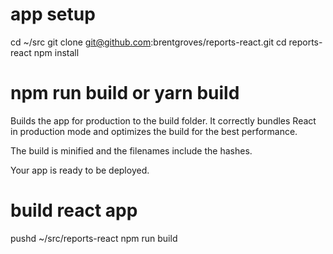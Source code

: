 # app setup 
cd ~/src
git clone git@github.com:brentgroves/reports-react.git 
cd reports-react
npm install

# npm run build or yarn build
Builds the app for production to the build folder.
It correctly bundles React in production mode and optimizes the build for the best performance.

The build is minified and the filenames include the hashes.

Your app is ready to be deployed.

# build react app
pushd ~/src/reports-react
npm run build
